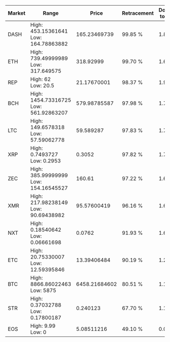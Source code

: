 | Market | Range | Price| Retracement | Doubles to 50% |
| --- | --- | --- | --- | --- |
| DASH | High: 453.15361641<br />Low: 164.78863882 | 165.23469739 | 99.85 % | 1.87 |
| ETH | High: 739.49999989<br />Low: 317.649575 | 318.92999 | 99.70 % | 1.66 |
| REP | High: 62<br />Low: 20.5 | 21.17670001 | 98.37 % | 1.95 |
| BCH | High: 1454.73316725<br />Low: 561.92863207 | 579.98785587 | 97.98 % | 1.74 |
| LTC | High: 149.6578318<br />Low: 57.59062778 | 59.589287 | 97.83 % | 1.74 |
| XRP | High: 0.7493727<br />Low: 0.2953 | 0.3052 | 97.82 % | 1.71 |
| ZEC | High: 385.99999999<br />Low: 154.16545527 | 160.61 | 97.22 % | 1.68 |
| XMR | High: 217.98238149<br />Low: 90.69438982 | 95.57600419 | 96.16 % | 1.61 |
| NXT | High: 0.18540642<br />Low: 0.06661698 | 0.0762 | 91.93 % | 1.65 |
| ETC | High: 20.75330007<br />Low: 12.59395846 | 13.39406484 | 90.19 % | 1.24 |
| BTC | High: 8866.86022463<br />Low: 5875 | 6458.21684602 | 80.51 % | 1.14 |
| STR | High: 0.37032788<br />Low: 0.17800187 | 0.240123 | 67.70 % | 1.14 |
| EOS | High: 9.99<br />Low: 0 | 5.08511216 | 49.10 % | 0.00 |
